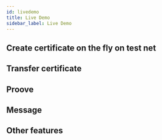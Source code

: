 ```yaml
---
id: livedemo
title: Live Demo
sidebar_label: Live Demo
---
```



## Create certificate on the fly on test net


## Transfer certificate


## Proove


## Message


## Other features

 

